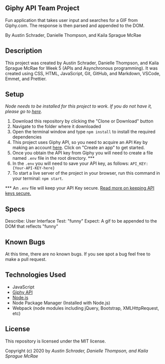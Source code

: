 ## Giphy API Team Project

Fun application that takes user input and searches for a GIF from Giphy.com. The response is then parsed and appended to the DOM.

By Austin Schrader, Danielle Thompson, and Kaila Sprague McRae

## Description

This project was created by Austin Schrader, Danielle Thompson, and Kaila Sprague McRae for Week 5 (APIs and Asynchronous programming). It was created using CSS, HTML, JavaScript, Git, GitHub, and Markdown, VSCode, Emmet, and Prettier.

## Setup

_Node needs to be installed for this project to work. If you do not have it, please go to [here](https://nodejs.org/en/download/)._

1. Download this repository by clicking the "Clone or Download" button
2. Navigate to the folder where it downloaded
3. Open the terminal window and type `npm install` to install the required dependencies
4. This project uses Giphy API, so you need to acquire an API Key by making an account [here](https://developers.giphy.com/docs/api#quick-start-guide). Click on "Create an app" to get started.
5. Once you obtain the API key from Giphy you will need to create a file named `.env` file in the root directory. \*\*\*
6. In the `.env` you will need to save your API key, as follows: `API_KEY: {Your-API-KEY-here}`
7. To start a live server of the project in your browser, run this command in your terminal: `npm start`.

\*\*\* An `.env` file will keep your API Key secure. [Read more on keeping API keys secure.](https://medium.com/@soni.dumitru/keeping-your-api-keys-secret-with-dotenv-b66aa05fdf71)

## Specs

Describe: User Interface
Test: "funny"
Expect: A gif to be appended to the DOM that reflects "funny"

## Known Bugs

At this time, there are no known bugs. If you see spot a bug feel free to make a pull request.

## Technologies Used

- JavaScript
- [Giphy API](https://developers.giphy.com/docs/api#quick-start-guide)
- [Node.js](https://nodejs.org/en/download/)
- Node Package Manager (Installed with Node.js)
- Webpack (node modules including jQuery, Bootstrap, XMLHttpRequest, etc)

## License

This repository is licensed under the MIT license.

Copyright (c) 2020 by _Austin Schrader, Danielle Thompson, and Kaila Sprague McRae_
